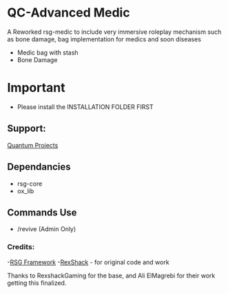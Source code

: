 # QC-Advanced Medic
A Reworked rsg-medic to include very immersive roleplay mechanism such as bone damage, bag implementation for medics and soon diseases 

- Medic bag with stash
- Bone Damage 

# Important
- Please install the INSTALLATION FOLDER FIRST

## Support:
[Quantum Projects](https://discord.gg/xkr9R4H8)

## Dependancies
- rsg-core
- ox_lib

## Commands Use
- /revive <player id> (Admin Only)

### Credits:
-[RSG Framework](https://github.com/Rexshack-RedM)
-[RexShack](https://github.com/RexShack) - for original code and work 

Thanks to RexshackGaming for the base, and Ali ElMagrebi for their work getting this finalized.

